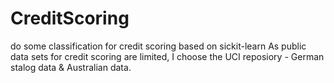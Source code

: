 # CreditScoring
do some classification for credit scoring based on sickit-learn
As public data sets for credit scoring are limited, I choose the UCI reposiory - German stalog data & Australian data.
